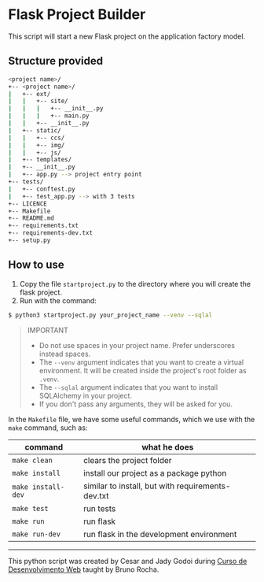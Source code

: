 # Flask Project Builder
This script will start a new Flask project on the application factory model.      

## Structure provided
~~~sh
<project name>/
+-- <project name>/
|   +-- ext/ 
|   |   +-- site/
|   |   |   +-- __init__.py
|   |   |   +-- main.py
|   |   +-- __init__.py
|   +-- static/
|   |   +-- ccs/
|   |   +-- img/
|   |   +-- js/
|   +-- templates/
|   +-- __init__.py
|   +-- app.py --> project entry point
+-- tests/
|   +-- conftest.py
|   +-- test_app.py --> with 3 tests
+-- LICENCE
+-- Makefile
+-- README.md
+-- requirements.txt
+-- requirements-dev.txt
+-- setup.py
~~~

## How to use
1. Copy the file `startproject.py` to the directory where you will create the flask project.   
2. Run with the command:
~~~sh
$ python3 startproject.py your_project_name --venv --sqlal
~~~
> IMPORTANT
> - Do not use spaces in your project name.  Prefer underscores instead spaces.
> - The `--venv` argument indicates that you want to create a virtual environment.  It will be created inside the project's root folder as `.venv`.
> - The `--sqlal` argument indicates that you want to install SQLAlchemy in your project.
> - If you don't pass any arguments, they will be asked for you.   
   

In the `Makefile` file, we have some useful commands, which we use with the `make` command, such as:   

| **command**        | **what he does**                                  |
|--------------------|---------------------------------------------------|
| `make clean`       | clears the project folder                         |
| `make install`     | install our project as a package python           |
| `make install-dev` | similar to install, but with requirements-dev.txt |
| `make test`        | run tests                                         |
| `make run`         | run flask                                         |
| `make run-dev`     | run flask in the development environment          |

---

This python script was created by Cesar and Jady Godoi during [Curso de Desenvolvimento Web](http://skip.gg/curso-flask-codeshow) taught by Bruno Rocha.
